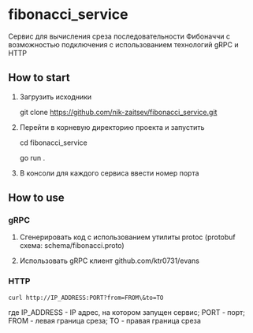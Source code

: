 # fibonacci_service

Сервис для вычисления среза последовательности Фибоначчи с возможностью подключения
с использованием технологий gRPC и HTTP

## How to start

1. Загрузить исходники

    git clone https://github.com/nik-zaitsev/fibonacci_service.git

2. Перейти в корневую директорию проекта и запустить

    cd fibonacci_service

    go run .

3. В консоли для каждого сервиса ввести номер порта

## How to use
### gRPC

1. Сгенерировать код с использованием утилиты protoc (protobuf схема: schema/fibonacci.proto)

2. Использовать gRPC клиент github.com/ktr0731/evans

### HTTP

    curl http://IP_ADDRESS:PORT?from=FROM\&to=TO 

где IP_ADDRESS - IP адрес, на котором запущен сервис; PORT - порт;
    FROM - левая граница среза; TO - правая граница среза
